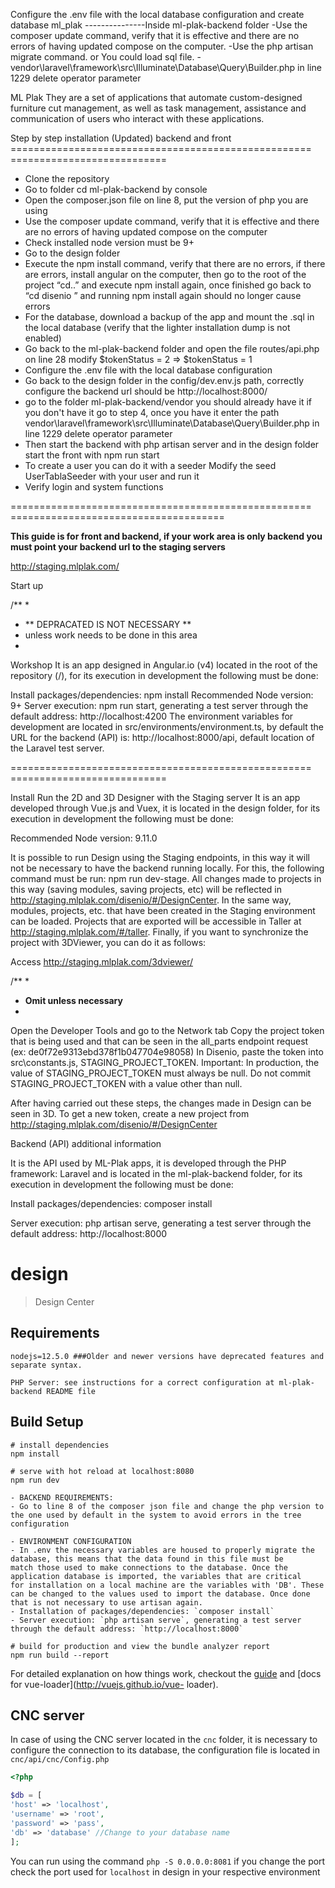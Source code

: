 Configure the .env file with the local database configuration and create database ml_plak
---------------Inside ml-plak-backend folder
-Use the composer update command, verify that it is effective and there are no errors of having updated compose on the computer.
-Use the php artisan migrate command. or You could load sql file.
-vendor\laravel\framework\src\Illuminate\Database\Query\Builder.php in line 1229 delete operator parameter

















ML Plak
They are a set of applications that automate custom-designed furniture cut management, as well as task management, assistance and communication of users who interact with these applications.



Step by step installation (Updated) backend and front
==================================================== ===========================

- Clone the repository
- Go to folder cd ml-plak-backend by console
- Open the composer.json file on line 8, put the version of php you are using
- Use the composer update command, verify that it is effective and there are no errors of having updated compose on the computer
- Check installed node version must be 9+
- Go to the design folder
- Execute the npm install command, verify that there are no errors, if there are errors, install angular on the computer, then go to the root of the project “cd..” and execute npm install again, once finished go back to “cd disenio ” and running npm install again should no longer cause errors
- For the database, download a backup of the app and mount the .sql in the local database (verify that the lighter installation dump is not enabled)
- Go back to the ml-plak-backend folder and open the file routes/api.php on line 28 modify $tokenStatus = 2 => $tokenStatus = 1
- Configure the .env file with the local database configuration
- Go back to the design folder in the config/dev.env.js path, correctly configure the backend url should be http://localhost:8000/
- go to the folder ml-plak-backend/vendor you should already have it if you don't have it go to step 4, once you have it enter the path vendor\laravel\framework\src\Illuminate\Database\Query\Builder.php in line 1229 delete operator parameter
- Then start the backend with php artisan server and in the design folder start the front with npm run start
- To create a user you can do it with a seeder Modify the seed UserTablaSeeder with your user and run it
- Verify login and system functions

==================================================== =====================================



**This guide is for front and backend, if your work area is only backend you must point your backend url to the staging servers**

http://staging.mlplak.com/


Start up

/**
*
* ** DEPRACATED IS NOT NECESSARY **
* unless work needs to be done in this area
*
Workshop
It is an app designed in Angular.io (v4) located in the root of the repository (/), for its execution in development the following must be done:

Install packages/dependencies: npm install
Recommended Node version: 9+
Server execution: npm run start, generating a test server through the default address: http://localhost:4200
The environment variables for development are located in src/environments/environment.ts, by default the URL for the backend (API) is: http://localhost:8000/api, default location of the Laravel test server.

 
==================================================== ===========================
 

Install Run the 2D and 3D Designer with the Staging server
It is an app developed through Vue.js and Vuex, it is located in the design folder, for its execution in development the following must be done:

Recommended Node version: 9.11.0


It is possible to run Design using the Staging endpoints, in this way it will not be necessary to have the backend running locally. For this, the following command must be run: npm run dev-stage.
All changes made to projects in this way (saving modules, saving projects, etc) will be reflected in http://staging.mlplak.com/disenio/#/DesignCenter. In the same way, modules, projects, etc. that have been created in the Staging environment can be loaded.
Projects that are exported will be accessible in Taller at http://staging.mlplak.com/#/taller.
Finally, if you want to synchronize the project with 3DViewer, you can do it as follows:

Access http://staging.mlplak.com/3dviewer/

/**
*
* **Omit unless necessary**
*
Open the Developer Tools and go to the Network tab
Copy the project token that is being used and that can be seen in the all_parts endpoint request (ex: de0f72e9313ebd378f1b047704e98058)
In Disenio, paste the token into src\constants.js, STAGING_PROJECT_TOKEN. Important: In production, the value of STAGING_PROJECT_TOKEN must always be null. Do not commit STAGING_PROJECT_TOKEN with a value other than null.

After having carried out these steps, the changes made in Design can be seen in 3D.
To get a new token, create a new project from http://staging.mlplak.com/disenio/#/DesignCenter

Backend (API) additional information

It is the API used by ML-Plak apps, it is developed through the PHP framework: Laravel and is located in the ml-plak-backend folder, for its execution in development the following must be done:

Install packages/dependencies: composer install

Server execution: php artisan serve, generating a test server through the default address: http://localhost:8000
# design

> Design Center

## Requirements

``` Be warned!: if there is a syntax error after installing dependencies without any errors it traces back due to bugs while parsing characters to the default server configuration, so you should delete those '///' dashes if you see the error
nodejs=12.5.0 ###Older and newer versions have deprecated features and separate syntax.

PHP Server: see instructions for a correct configuration at ml-plak-backend README file
```

## Build Setup

``` try
# install dependencies
npm install

# serve with hot reload at localhost:8080
npm run dev

- BACKEND REQUIREMENTS:
- Go to line 8 of the composer json file and change the php version to the one used by default in the system to avoid errors in the tree configuration
 
- ENVIRONMENT CONFIGURATION
- In .env the necessary variables are housed to properly migrate the database, this means that the data found in this file must be
match those used to make connections to the database. Once the application database is imported, the variables that are critical
for installation on a local machine are the variables with 'DB'. These can be changed to the values ​​used to import the database. Once done
that is not necessary to use artisan again.
- Installation of packages/dependencies: `composer install`
- Server execution: `php artisan serve`, generating a test server through the default address: `http://localhost:8000`

# build for production and view the bundle analyzer report
npm run build --report
```

For detailed explanation on how things work, checkout the [guide](http://vuejs-templates.github.io/webpack/) and [docs for vue-loader](http://vuejs.github.io/vue- loader).


## CNC server

In case of using the CNC server located in the `cnc` folder, it is necessary to configure the connection to its database, the configuration file is located in `cnc/api/cnc/Config.php`

```php
<?php

$db = [
'host' => 'localhost',
'username' => 'root',
'password' => 'pass',
'db' => 'database' //Change to your database name
];
```

You can run using the command `php -S 0.0.0.0:8081` if you change the port check the port used for `localhost` in design in your respective environment







